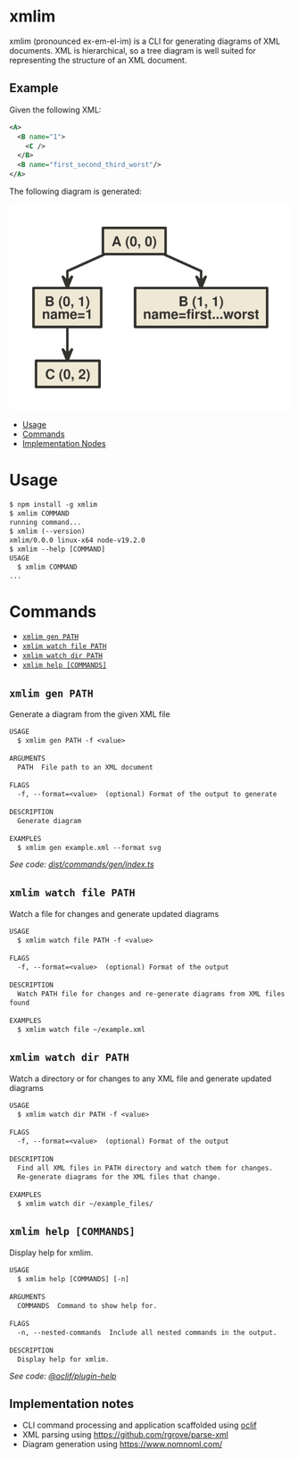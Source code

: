 # xmlim

xmlim (pronounced ex-em-el-im) is a CLI for generating diagrams of XML documents. XML is hierarchical, so a tree diagram is well suited for representing the structure of an XML document.

## Example

Given the following XML:

```xml
<A>
  <B name="1">
    <C />
  </B>
  <B name="first_second_third_worst"/>
</A>
```

The following diagram is generated:

![example_diagram](test/examples/example1.svg)

<!-- toc -->

- [Usage](#usage)
- [Commands](#commands)
- [Implementation Nodes](#implemention-notes)
<!-- tocstop -->

# Usage

<!-- usage -->

```sh-session
$ npm install -g xmlim
$ xmlim COMMAND
running command...
$ xmlim (--version)
xmlim/0.0.0 linux-x64 node-v19.2.0
$ xmlim --help [COMMAND]
USAGE
  $ xmlim COMMAND
...
```

<!-- usagestop -->

# Commands

<!-- commands -->

- [`xmlim gen PATH`](#xmlim-gen-path)
- [`xmlim watch file PATH`](#xmlim-watch-file-path)
- [`xmlim watch dir PATH`](#xmlim-watch-dir-path)
- [`xmlim help [COMMANDS]`](#xmlim-help-commands)

## `xmlim gen PATH`

Generate a diagram from the given XML file

```
USAGE
  $ xmlim gen PATH -f <value>

ARGUMENTS
  PATH  File path to an XML document

FLAGS
  -f, --format=<value>  (optional) Format of the output to generate

DESCRIPTION
  Generate diagram

EXAMPLES
  $ xmlim gen example.xml --format svg
```

_See code: [dist/commands/gen/index.ts](https://github.com/zflat/xmlim/blob/v0.0.0/dist/commands/gen/index.ts)_

## `xmlim watch file PATH`

Watch a file for changes and generate updated diagrams

```
USAGE
  $ xmlim watch file PATH -f <value>

FLAGS
  -f, --format=<value>  (optional) Format of the output

DESCRIPTION
  Watch PATH file for changes and re-generate diagrams from XML files found

EXAMPLES
  $ xmlim watch file ~/example.xml
```

## `xmlim watch dir PATH`

Watch a directory or for changes to any XML file and generate updated diagrams

```
USAGE
  $ xmlim watch dir PATH -f <value>

FLAGS
  -f, --format=<value>  (optional) Format of the output

DESCRIPTION
  Find all XML files in PATH directory and watch them for changes.
  Re-generate diagrams for the XML files that change.

EXAMPLES
  $ xmlim watch dir ~/example_files/
```

## `xmlim help [COMMANDS]`

Display help for xmlim.

```
USAGE
  $ xmlim help [COMMANDS] [-n]

ARGUMENTS
  COMMANDS  Command to show help for.

FLAGS
  -n, --nested-commands  Include all nested commands in the output.

DESCRIPTION
  Display help for xmlim.
```

_See code: [@oclif/plugin-help](https://github.com/oclif/plugin-help/blob/v5.2.7/src/commands/help.ts)_

<!-- commandsstop -->

## Implementation notes

- CLI command processing and application scaffolded using [oclif](https://github.com/oclif/oclif)
- XML parsing using https://github.com/rgrove/parse-xml
- Diagram generation using https://www.nomnoml.com/
